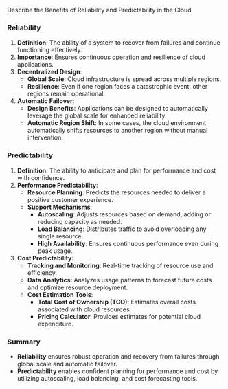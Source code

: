 Describe the Benefits of Reliability and Predictability in the Cloud

### Reliability
1. **Definition**: The ability of a system to recover from failures and continue functioning effectively.
2. **Importance**: Ensures continuous operation and resilience of cloud applications.
3. **Decentralized Design**:
   - **Global Scale**: Cloud infrastructure is spread across multiple regions.
   - **Resilience**: Even if one region faces a catastrophic event, other regions remain operational.
4. **Automatic Failover**:
   - **Design Benefits**: Applications can be designed to automatically leverage the global scale for enhanced reliability.
   - **Automatic Region Shift**: In some cases, the cloud environment automatically shifts resources to another region without manual intervention.

### Predictability
1. **Definition**: The ability to anticipate and plan for performance and cost with confidence.
2. **Performance Predictability**:
   - **Resource Planning**: Predicts the resources needed to deliver a positive customer experience.
   - **Support Mechanisms**:
     - **Autoscaling**: Adjusts resources based on demand, adding or reducing capacity as needed.
     - **Load Balancing**: Distributes traffic to avoid overloading any single resource.
     - **High Availability**: Ensures continuous performance even during peak usage.
3. **Cost Predictability**:
   - **Tracking and Monitoring**: Real-time tracking of resource use and efficiency.
   - **Data Analytics**: Analyzes usage patterns to forecast future costs and optimize resource deployment.
   - **Cost Estimation Tools**:
     - **Total Cost of Ownership (TCO)**: Estimates overall costs associated with cloud resources.
     - **Pricing Calculator**: Provides estimates for potential cloud expenditure.

### Summary
- **Reliability** ensures robust operation and recovery from failures through global scale and automatic failover.
- **Predictability** enables confident planning for performance and cost by utilizing autoscaling, load balancing, and cost forecasting tools.